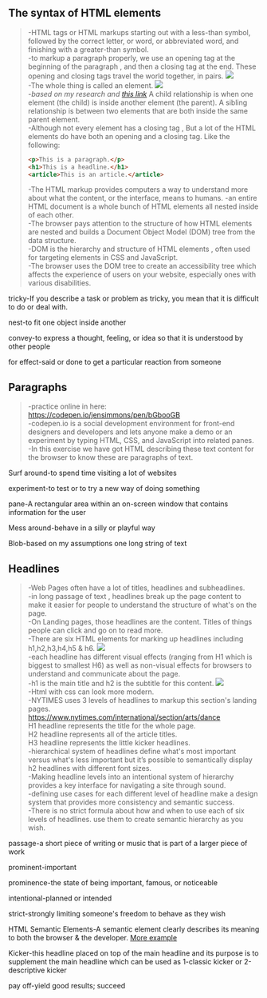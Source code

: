 ## The syntax of HTML elements
> -HTML tags or HTML markups starting out with a less-than symbol, followed by the correct letter, or word, or abbreviated word, and finishing with a greater-than symbol.  
-to markup a paragraph properly, we use an opening tag at the beginning of the paragraph , and then a closing tag at the end. These opening and closing tags travel the world together, in pairs.
![](/.ghimages/htmlElement01.jpg)  
-The whole thing is called an element.
![](/.ghimages/htmlElement02.jpg)  
-*based on my research and [this link](https://teamtreehouse.com/community/i-do-not-understand-the-difference-between-a-child-and-a-sibling)*  A child relationship is when one element (the child) is inside another element (the parent). A sibling relationship is between two elements that are both inside the same parent element.  
-Although not every element has a closing tag , But a lot of the HTML elements do have both an opening and a closing tag. Like the following:
> ```html
> <p>This is a paragraph.</p>
> <h1>This is a headline.</h1>
> <article>This is an article.</article>
> ```
> -The HTML markup provides computers a way to understand more about what the content, or the interface, means to humans.
-an entire HTML document is a whole bunch of HTML elements all nested inside of each other.  
-The browser pays attention to the structure of how HTML elements are nested and builds a Document Object Model (DOM) tree from the data structure.  
-DOM is the hierarchy and structure of HTML elements , often used for targeting elements in CSS and JavaScript.  
-The browser uses the DOM tree to create an accessibility tree which affects the experience of users on your website, especially ones with various disabilities.

tricky-If you describe a task or problem as tricky, you mean that it is difficult to do or deal with.


nest-to fit one object inside another


convey-to express a thought, feeling, or idea so that it is understood by other people


for effect-said or done to get a particular reaction from someone
## Paragraphs
> -practice online in here:  https://codepen.io/jensimmons/pen/bGbooGB  
-codepen.io is a social development environment for front-end designers and developers and lets anyone make a demo or an experiment by typing HTML, CSS, and JavaScript into related panes.  
-In this exercise we have got HTML describing these text content for the browser to know these are paragraphs of text.

Surf around-to spend time visiting a lot of websites

experiment-to test or to try a new way of doing something

pane-A rectangular area within an on-screen window that contains information for the user

Mess around-behave in a silly or playful way

Blob-based on my assumptions one long string of text
## Headlines
> -Web Pages often have a lot of titles, headlines and subheadlines.  
-in long passage of text , headlines break up the page content to make it easier for people to understand the structure of what's on the page.  
-On Landing pages, those headlines are the content. Titles of things people can click and go on to read more.  
-There are six HTML elements for marking up headlines including h1,h2,h3,h4,h5 & h6.
![](/.ghimages/Headlines01.jpg)  
-each headline has different visual effects (ranging from H1 which is biggest to smallest H6) as well as non-visual effects for browsers to understand and communicate about the page.  
-h1 is the main title and h2 is the subtitle for this content.
![](/.ghimages/Headlines02.jpg)  
-Html with css can look more modern.  
-NYTIMES uses 3 levels of headlines to markup this section's landing pages.  
https://www.nytimes.com/international/section/arts/dance  
H1 headline represents the title for the whole page.  
H2 headline represents all of the article titles.  
H3 headline represents the little kicker headlines.  
-hierarchical system of headlines define what's most important versus what's less important but it’s possible to semantically display h2 headlines with different font sizes.  
-Making headline levels into an intentional system of hierarchy provides a key interface for navigating a site through sound.  
-defining use cases for each different level of headline make a design system that provides more consistency and semantic success.  
-There is no strict formula about how and when to use each of six levels of headlines. use them to create semantic hierarchy as you wish.

passage-a short piece of writing or music that is part of a larger piece of work

prominent-important

prominence-the state of being important, famous, or noticeable

intentional-planned or intended

strict-strongly limiting someone's freedom to behave as they wish

HTML Semantic Elements-A semantic element clearly describes its meaning to both the browser & the developer. [More example](https://www.w3schools.com/html/html5_semantic_elements.asp)

Kicker-this headline placed on top of the main headline and its purpose is to supplement the main headline which can be used as 1-classic kicker or 2-descriptive kicker

pay off-yield good results; succeed




